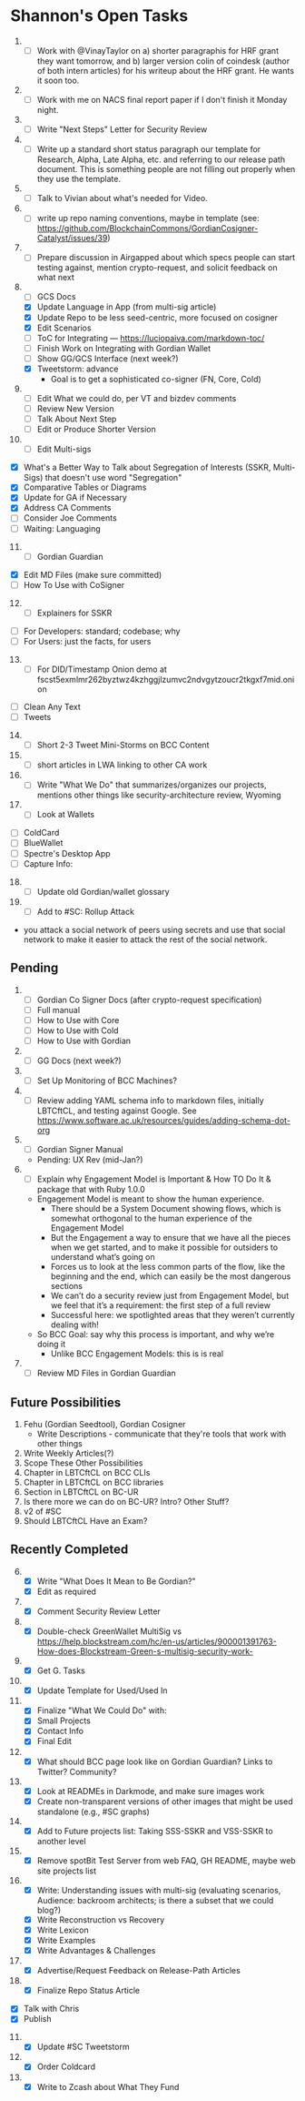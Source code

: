 # Shannon's Open Tasks

1. * [ ] Work with @VinayTaylor on a) shorter paragraphis for HRF grant they want tomorrow, and b) larger version colin of coindesk (author of both intern articles) for his writeup about the HRF grant. He wants it soon too.
2. * [ ] Work with me on NACS final report paper if I don't finish it Monday night.
3. * [ ] Write "Next Steps" Letter for Security Review
4. * [ ] Write up a standard short status paragraph our template for Research, Alpha, Late Alpha, etc. and referring to our release path document. This is something people are not filling out properly when they use the template. 
5. * [ ] Talk to Vivian about what's needed for Video.
6. * [ ] write up repo naming conventions, maybe in template (see: https://github.com/BlockchainCommons/GordianCosigner-Catalyst/issues/39)
7. * [ ] Prepare discussion in Airgapped about which specs people can start testing against, mention crypto-request, and solicit feedback on what next
8. * [ ] GCS Docs
   * [X] Update Language in App (from multi-sig article)
   * [X] Update Repo to be less seed-centric, more focused on cosigner
   * [X] Edit Scenarios
   * [ ] ToC for Integrating — https://luciopaiva.com/markdown-toc/
   * [ ] Finish Work on Integrating with Gordian Wallet
   * [ ] Show GG/GCS Interface (next week?)
   * [X] Tweetstorm: advance 
      * Goal is to get a sophisticated co-signer (FN, Core, Cold)
9. * [ ] Edit What we could do, per VT and bizdev comments
   * [ ] Review New Version
   * [ ] Talk About Next Step
   * [ ] Edit or Produce Shorter Version
10. * [ ] Edit Multi-sigs
   * [X] What's a Better Way to Talk about Segregation of Interests (SSKR, Multi-Sigs) that doesn't use word "Segregation"
   * [X] Comparative Tables or Diagrams
   * [X] Update for GA if Necessary
   * [X] Address CA Comments
   * [ ] Consider Joe Comments
   * [ ] Waiting: Languaging
11. * [ ] Gordian Guardian
   * [X] Edit MD Files (make sure committed)
   * [ ] How To Use with CoSigner
12. * [ ] Explainers for SSKR
   * [ ] For Developers: standard; codebase; why
   * [ ] For Users: just the facts, for users   
13. * [ ] For DID/Timestamp Onion demo at fscst5exmlmr262byztwz4kzhggjlzumvc2ndvgytzoucr2tkgxf7mid.onion
   * [ ] Clean Any Text
   * [ ] Tweets
14. * [ ] Short 2-3 Tweet Mini-Storms on BCC Content
15. * [ ] short articles in LWA linking to other CA work
16. * [ ] Write "What We Do" that summarizes/organizes our projects, mentions other things like security-architecture review, Wyoming
17. * [ ] Look at Wallets
   * [ ] ColdCard
   * [ ] BlueWallet
   * [ ] Spectre's Desktop App
   * [ ] Capture Info: 
18. * [ ] Update old Gordian/wallet glossary
19. * [ ] Add to #SC: Rollup Attack
   * you attack a social network of peers using secrets and use that social network to make it easier to attack the rest of the social network.

## Pending

1. * [ ] Gordian Co Signer Docs (after crypto-request specification)
   * [ ] Full manual
   * [ ] How to Use with Core
   * [ ] How to Use with Cold
   * [ ] How to Use with Gordian
1. * [ ] GG Docs (next week?)
1. * [ ] Set Up Monitoring of BCC Machines?
1. * [ ] Review adding YAML schema info to markdown files, initially LBTCftCL, and testing against Google. See https://www.software.ac.uk/resources/guides/adding-schema-dot-org
1. * [ ] Gordian Signer Manual
   * Pending: UX Rev (mid-Jan?)
1. * [ ] Explain why Engagement Model is Important & How TO Do It & package that with Ruby 1.0.0
   * Engagement Model is meant to show the human experience.
      * There should be a System Document showing flows, which is somewhat orthogonal to the human experience of the Engagement Model
      * But the Engagement a way to ensure that we have all the pieces when we get started, and to make it possible for outsiders to understand what’s going on
      * Forces us to look at the less common parts of the flow, like the beginning and the end, which can easily be the most dangerous sections
      * We can’t do a security review just from Engagement Model, but we feel that it’s a requirement: the first step of a full review
      * Successful here: we spotlighted areas that they weren’t currently dealing with!
   * So BCC Goal: say why this process is important, and why we’re doing it
      * Unlike BCC Engagement Models: this is is real
1. * [ ] Review MD Files in Gordian Guardian

## Future Possibilities

1. Fehu (Gordian Seedtool), Gordian Cosigner
   * Write Descriptions - communicate that they're tools that work with other things
1. Write Weekly Articles(?)
1. Scope These Other Possibilities
1. Chapter in LBTCftCL on BCC CLIs
1. Chapter in LBTCftCL on BCC libraries
1. Section in LBTCftCL on BC-UR
1. Is there more we can do on BC-UR? Intro? Other Stuff?
1. v2 of #SC
1. Should LBTCftCL Have an Exam?

## Recently Completed

6. * [X] Write "What Does It Mean to Be Gordian?"
   * [X] Edit as required
1. * [X] Comment Security Review Letter
19. * [X] Double-check GreenWallet MultiSig vs https://help.blockstream.com/hc/en-us/articles/900001391763-How-does-Blockstream-Green-s-multisig-security-work-
1. * [X] Get G. Tasks
1. * [X] Update Template for Used/Used In
3. * [X] Finalize "What We Could Do" with: 
   * [X] Small Projects
   * [X] Contact Info
   * [X] Final Edit
4. * [X] What should BCC page look like on Gordian Guardian? Links to Twitter? Community?
5. * [X] Look at READMEs in Darkmode, and make sure images work
   * [X] Create non-transparent versions of other images that might be used standalone (e.g., #SC graphs)
6. * [X] Add to Future projects list: Taking SSS-SSKR and VSS-SSKR to another level
7. * [X] Remove spotBit Test Server from web FAQ, GH README, maybe web site projects list
8. * [X] Write: Understanding issues with multi-sig (evaluating scenarios, Audience: backroom architects; is there a subset that we could blog?)
   * [X] Write Reconstruction vs Recovery
   * [X] Write Lexicon
   * [X] Write Examples
   * [X] Write Advantages & Challenges
9. * [X] Advertise/Request Feedback on Release-Path Articles
10. * [X] Finalize Repo Status Article
   * [X] Talk with Chris
   * [X] Publish
11. * [X] Update #SC Tweetstorm
12. * [X] Order Coldcard
13. * [X] Write to Zcash about What They Fund
